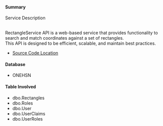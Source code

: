 ﻿#### Summary ####

Service Description

<br/>RectangleService API is a web-based service that provides functionality to search and match coordinates against a set of rectangles. 
<br/>This API is designed to be efficient, scalable, and maintain best practices.

- [Source Code Location](https://dev.azure.com/AmendraCode/RectangleService)

#### Database ####
- ONEHSN

#### Table Involved ####
- dbo.Rectangles
- dbo.Roles
- dbo.User
- dbo.UserClaims
- dbo.UserRoles
